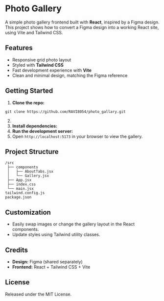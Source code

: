 # Photo Gallery

A simple photo gallery frontend built with **React**, inspired by a Figma design. This project shows how to convert a Figma design into a working React site, using Vite and Tailwind CSS.

## Features

- Responsive grid photo layout
- Styled with **Tailwind CSS**
- Fast development experience with **Vite**
- Clean and minimal design, matching the Figma reference

## Getting Started

1. **Clone the repo:**
```
git clone https://github.com/RAVI8054/photo_gallary.git
```
2. 
2. **Install dependencies:** 
3. **Run the development server:**
4. Open `http://localhost:5173` in your browser to view the gallery.

## Project Structure
```
/src
 ├── components
 │   ├── AboutTabs.jsx
 │   └── Gallery.jsx
 ├── App.jsx
 ├── index.css
 └── main.jsx
tailwind.config.js
package.json
```

## Customization

- Easily swap images or change the gallery layout in the React components.
- Update styles using Tailwind utility classes.

## Credits

- **Design:** Figma (shared separately)
- **Frontend:** React + Tailwind CSS + Vite

## License

Released under the MIT License.

